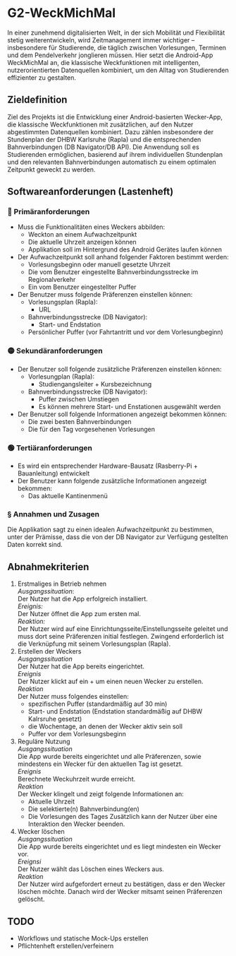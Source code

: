 # G2-WeckMichMal
In einer zunehmend digitalisierten Welt, in der sich Mobilität und Flexibilität stetig weiterentwickeln, wird Zeitmanagement immer wichtiger – insbesondere für Studierende, die täglich zwischen Vorlesungen, Terminen und dem Pendelverkehr jonglieren müssen. Hier setzt die Android-App WeckMichMal an, die klassische Weckfunktionen mit intelligenten, nutzerorientierten Datenquellen kombiniert, um den Alltag von Studierenden effizienter zu gestalten.
## Zieldefinition
Ziel des Projekts ist die Entwicklung einer Android-basierten Wecker-App, die klassische Weckfunktionen mit zusätzlichen, auf den Nutzer abgestimmten Datenquellen kombiniert. Dazu zählen insbesondere der Stundenplan der DHBW Karlsruhe (Rapla) und die entsprechenden Bahnverbindungen (DB Navigator/DB API). Die Anwendung soll es Studierenden ermöglichen, basierend auf ihrem individuellen Stundenplan und den relevanten Bahnverbindungen automatisch zu einem optimalen Zeitpunkt geweckt zu werden.
## Softwareanforderungen (Lastenheft)
### 🔴 Primäranforderungen
- Muss die Funktionalitäten eines Weckers abbilden:
    - Weckton an einem Aufwachzeitpunkt
    - Die aktuelle Uhrzeit anzeigen können
    - Applikation soll im Hintergrund des Android Gerätes laufen können
- Der Aufwachzeitpunkt soll anhand folgender Faktoren bestimmt werden:
    - Vorlesungsbeginn oder manuell gesetzte Uhrzeit
    - Die vom Benutzer eingestellte Bahnverbindungsstrecke im Regionalverkehr
    - Ein vom Benutzer eingestellter Puffer
- Der Benutzer muss folgende Präferenzen einstellen können:
    - Vorlesungsplan (Rapla):
        - URL
    - Bahnverbindungsstrecke (DB Navigator):
        - Start- und Endstation
    - Persönlicher Puffer (vor Fahrtantritt und vor dem Vorlesungbeginn)
### 🟡 Sekundäranforderungen
- Der Benutzer soll folgende zusätzliche Präferenzen einstellen können:
    - Vorlesungplan (Rapla):
        - Studiengangsleiter + Kursbezeichnung
    - Bahnverbindungsstrecke (DB Navigator):
        - Puffer zwischen Umstiegen
        - Es können mehrere Start- und Enstationen ausgewählt werden
- Der Benutzer soll folgende Informationen angezeigt bekommen können:
    - Die zwei besten Bahnverbindungen
    - Die für den Tag vorgesehenen Vorlesungen
### 🟢 Tertiäranforderungen
- Es wird ein entsprechender Hardware-Bausatz (Rasberry-Pi + Bauanleitung) entwickelt
- Der Benutzer kann folgende zusätzliche Informationen angezeigt bekommen:
    - Das aktuelle Kantinenmenü
### § Annahmen und Zusagen
Die Applikation sagt zu einen idealen Aufwachzeitpunkt zu bestimmen, unter der Prämisse, dass die von der DB Navigator zur Verfügung gestellten Daten korrekt sind.
## Abnahmekriterien
1. Erstmaliges in Betrieb nehmen\
    *Ausgangssituation*:\
    Der Nutzer hat die App erfolgreich installiert.\
    *Ereignis:*\
    Der Nutzer öffnet die App zum ersten mal.\
    *Reaktion:*\
    Der Nutzer wird auf eine Einrichtungsseite/Einstellungsseite geleitet und muss dort seine Präferenzen initial festlegen. Zwingend erforderlich ist die Verknüpfung mit seinem Vorlesungsplan (Rapla). 
2. Erstellen der Weckers\
    *Ausgangssituation*\
    Der Nutzer hat die App bereits eingerichtet.\
    *Ereignis*\
    Der Nutzer klickt auf ein + um einen neuen Wecker zu erstellen.\
    *Reaktion*\
    Der Nutzer muss folgendes einstellen:
    - spezifischen Puffer (standardmäßig auf 30 min)
    - Start- und Endstation (Endstation standardmäßig auf DHBW Kalrsruhe gesetzt)
    - die Wochentage, an denen der Wecker aktiv sein soll
    - Puffer vor dem Vorlesungsbeginn
3. Reguläre Nutzung\
    *Ausgangssituation*\
    Die App wurde bereits eingerichtet und alle Präferenzen, sowie mindestens ein Wecker für den aktuellen Tag ist gesetzt.\
    *Ereignis*\
    Berechnete Weckuhrzeit wurde erreicht.\
    *Reaktion*\
    Der Wecker klingelt und zeigt folgende Informationen an:
    - Aktuelle Uhrzeit
    - Die selektierte(n) Bahnverbindung(en)
    - Die Vorlesungen des Tages
    Zusätzlich kann der Nutzer über eine Interaktion den Wecker beenden.
4. Wecker löschen\
    *Ausgangssituation*\
    Die App wurde bereits eingerichtet und es liegt mindesten ein Wecker vor.\
    *Ereignsi*\
    Der Nutzer wählt das Löschen eines Weckers aus.\
    *Reaktion*\
    Der Nutzer wird aufgefordert erneut zu bestätigen, dass er den Wecker löschen möchte. Danach wird der Wecker mitsamt seinen Präferenzen gelöscht.


## TODO
- Workflows und statische Mock-Ups erstellen
- Pflichtenheft erstellen/verfeinern